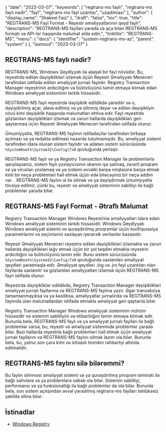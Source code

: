 {
  "date": "2023-03-07",
  "keywords": [
"regtrans-ms faylı",
"regtrans-ms faylı nədir",
"fayl",
"regtrans-ms fayl uzantısı",
"uzadılması"
],
  "author": {
    "display_name": "Shakeel Faiz"
},
  "draft": "false",
  "toc": true,
  "title": "REGTRANS-MS Fayl Format - Reyestr əməliyyatlarının qeyd faylı",
  "description": "REGTRANS-MS faylları yarada və aça bilən REGTRANS-MS formatı və API-lər haqqında məlumat əldə edin.",
  "linktitle": "REGTRANS-MS",
  "menu": {
    "docs": {
      "identifier": "system-regtrans-ms-az",
      "parent": "system"
}
},
  "lastmod": "2023-03-07"
}

## REGTRANS-MS faylı nədir?

REGTRANS-MS, Windows Qeydiyyatı ilə əlaqəli bir fayl növüdür. Bu, reyestrdə edilən dəyişiklikləri izləmək üçün Reyestr Əməliyyatı Meneceri tərəfindən istifadə edilən əməliyyat jurnalı faylıdır. Registry Transaction Manager reyestrinin ardıcıllığını və bütövlüyünü təmin etməyə kömək edən Windows əməliyyat sisteminin tərkib hissəsidir.

REGTRANS-MS faylı reyestrdə dəyişiklik edildikdə yaradılır və o, dəyişdirilmiş açar, əlavə edilmiş və ya silinmiş dəyər və edilən dəyişikliyin növü kimi dəyişiklik haqqında məlumatları ehtiva edir. Fayl reyestrdə gözlənilən dəyişiklikləri izləmək və zəruri hallarda dəyişiklikləri geri qaytarmaq üçün Reyestr Əməliyyatı Meneceri tərəfindən istifadə olunur.

Ümumiyyətlə, REGTRANS-MS faylının istifadəçilər tərəfindən birbaşa açılması və ya redaktə edilməsi nəzərdə tutulmamışdır. Bu, əməliyyat sistemi tərəfindən idarə olunan sistem faylıdır və adətən sistem sürücüsündə `%SystemRoot%\System32\Config\TxR` qovluğunda yerləşir.

REGTRANS-MS faylı və ya Registry Transaction Manager ilə problemlərlə qarşılaşsanız, sistem faylı yoxlayıcısının skanını işə salmaq, zərərli proqram və ya virusları yoxlamaq və ya sistemi əvvəlki bərpa nöqtəsinə bərpa etmək kimi bir neçə problemləri həll etmək üçün edə biləcəyiniz bir neçə addım var. . REGTRANS-MS faylını əl ilə silmək və ya dəyişdirmək ümumiyyətlə tövsiyə edilmir, çünki bu, reyestr və əməliyyat sisteminin sabitliyi ilə bağlı problemlər yarada bilər.

## REGTRANS-MS Fayl Format - Ətraflı Məlumat

Registry Transaction Manager Windows Reyestrinə əməliyyatları idarə edən Windows əməliyyat sisteminin tərkib hissəsidir. Windows Qeydiyyatı Windows əməliyyat sistemi və quraşdırılmış proqramlar üçün konfiqurasiya parametrlərini və seçimlərini saxlayan iyerarxik verilənlər bazasıdır.

Reyestr Əməliyyatı Meneceri reyestrə edilən dəyişiklikləri izləməklə və zəruri hallarda dəyişiklikləri ləğv etmək üçün bir yol təqdim etməklə reyestrin ardıcıllığını və bütövlüyünü təmin edir. Bunu sistem sürücüsündə `%SystemRoot%\System32\Config\TxR` qovluğunda saxlanılan əməliyyat qeydləri yaratmaqla edir. Əməliyyat qeydləri .log və .jrs fayl uzantıları olan fayllarda saxlanılır və gözlənilən əməliyyatları izləmək üçün REGTRANS-MS faylı istifadə olunur.

Reyestrdə dəyişikliklər edildikdə, Registry Transaction Manager dəyişiklikləri əməliyyat jurnalı fayllarına və REGTRANS-MS faylına yazır. Əgər tranzaksiya tamamlanmayıbsa və ya kəsilibsə, əməliyyatlar jurnalında və REGTRANS-MS faylında olan məlumatlardan istifadə etməklə əməliyyat geri qaytarıla bilər.

Registry Transaction Manager Windows əməliyyat sisteminin mühüm hissəsidir və sistemin sabitliyini və etibarlılığını təmin etməyə kömək edir. Bununla belə, REGTRANS-MS faylı və ya əməliyyat jurnalı faylları ilə bağlı problemlər varsa, bu, reyestr və əməliyyat sistemində problemlər yarada bilər. Bəzi hallarda reyestrlə bağlı problemləri həll etmək üçün əməliyyat jurnalı fayllarını və REGTRANS-MS faylını silmək lazım ola bilər. Bununla belə, bu, yalnız son çarə kimi və ixtisaslı texnikin rəhbərliyi altında edilməlidir.

## REGTRANS-MS faylını silə bilərəmmi?

Bu faylın silinməsi əməliyyat sistemi və ya quraşdırılmış proqram təminatı ilə bağlı səhvlərə və ya problemlərə səbəb ola bilər. Sistemin sabitliyi, performansı və ya funksionallığı ilə bağlı problemlər də ola bilər. Bununla belə, son sistem açılışından əvvəl yaradılmış regtrans-ms faylları təhlükəsiz şəkildə silinə bilər.

## İstinadlar
* [Windows Registry](https://en.wikipedia.org/wiki/Windows_Registry)


